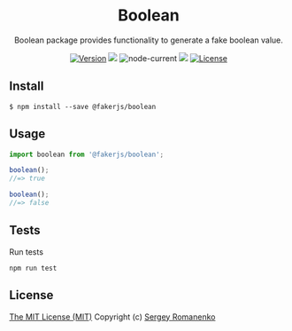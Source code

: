 <h1 align="center">Boolean</h1>
<p align="center">
Boolean package provides functionality to generate a fake boolean value.
</p>

<p align="center">
<a href="https://github.com/faker-javascript/boolean/releases"><img alt="Version" src="https://img.shields.io/github/release/faker-javascript/boolean.svg?label=version&color=green"></a> <img src="https://img.shields.io/npm/dt/@fakerjs/boolean"> <img alt="node-current" src="https://img.shields.io/node/v/@fakerjs/boolean"> <a href="https://github.com/faker-javascript/boolean/actions/workflows/ci.yml"><img src="https://github.com/faker-javascript/boolean/actions/workflows/ci.yml/badge.svg"></a> <a href="https://github.com/faker-javascript/boolean"><img src="https://img.shields.io/badge/license-MIT-blue.svg?color=green" alt="License"></a>
</p>

## Install

```
$ npm install --save @fakerjs/boolean
```

## Usage

```js
import boolean from '@fakerjs/boolean';

boolean();
//=> true

boolean();
//=> false
```

## Tests

Run tests

```
npm run test
```

## License
[The MIT License (MIT)](https://github.com/faker-javascript/boolean/blob/master/LICENSE.txt)
Copyright (c) [Sergey Romanenko](https://github.com/Awilum)
